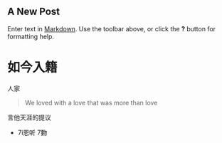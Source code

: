 
## A New Post

Enter text in [Markdown](http://daringfireball.net/projects/markdown/). Use the toolbar above, or click the **?** button for formatting help.
# 如今入籍
人家
> We loved with a love that was more than love

言他天涯的提议
- 7i恩听
7覅


